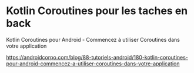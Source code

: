 # Kotlin Coroutines pour les taches en back
Kotlin Coroutines pour Android - Commencez à utiliser Coroutines dans votre application

https://androidcorpo.com/blog/88-tutoriels-android/180-kotlin-coroutines-pour-android-commencez-a-utiliser-coroutines-dans-votre-application
